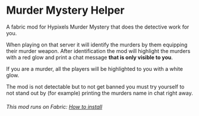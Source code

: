 # Murder Mystery Helper

A fabric mod for Hypixels Murder Mystery that does the detective work for you.

When playing on that server it will identify the murders by them equipping their murder weapon.
After identification the mod will highlight the murders with a red glow and print a chat message **that is only visible to you**.

If you are a murder, all the players will be highlighted to you with a white glow.

The mod is not detectable but to not get banned you must try yourself to not stand out by (for example) printing the murders name in chat right away.

###### This mod runs on Fabric: [How to install](https://fabricmc.net/ "How to install")